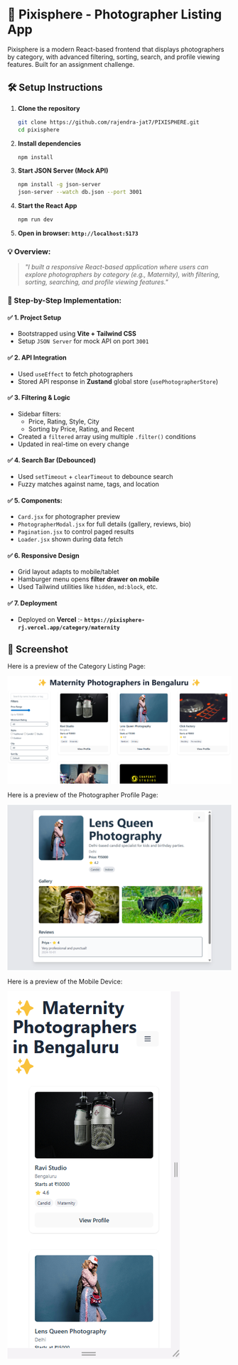 # 📸 Pixisphere - Photographer Listing App

Pixisphere is a modern React-based frontend that displays photographers by category, with advanced filtering, sorting, search, and profile viewing features. Built for an assignment challenge.

## 🛠️ Setup Instructions

1. **Clone the repository**

   ```bash
   git clone https://github.com/rajendra-jat7/PIXISPHERE.git
   cd pixisphere

   ```

2. **Install dependencies**

   ```bash
   npm install

   ```

3. **Start JSON Server (Mock API)**

   ```bash
   npm install -g json-server
   json-server --watch db.json --port 3001

   ```

4. **Start the React App**

   ```bash
   npm run dev

   ```

5. **Open in browser: `http://localhost:5173`**

### 💡 Overview:

> _"I built a responsive React-based application where users can explore photographers by category (e.g., Maternity), with filtering, sorting, searching, and profile viewing features."_

### 👣 Step-by-Step Implementation:

#### ✅ 1. Project Setup

- Bootstrapped using **Vite + Tailwind CSS**
- Setup `JSON Server` for mock API on port `3001`

#### ✅ 2. API Integration

- Used `useEffect` to fetch photographers
- Stored API response in **Zustand** global store (`usePhotographerStore`)

#### ✅ 3. Filtering & Logic

- Sidebar filters:
  - Price, Rating, Style, City
  - Sorting by Price, Rating, and Recent
- Created a `filtered` array using multiple `.filter()` conditions
- Updated in real-time on every change

#### ✅ 4. Search Bar (Debounced)

- Used `setTimeout` + `clearTimeout` to debounce search
- Fuzzy matches against name, tags, and location

#### ✅ 5. Components:

- `Card.jsx` for photographer preview
- `PhotographerModal.jsx` for full details (gallery, reviews, bio)
- `Pagination.jsx` to control paged results
- `Loader.jsx` shown during data fetch

#### ✅ 6. Responsive Design

- Grid layout adapts to mobile/tablet
- Hamburger menu opens **filter drawer on mobile**
- Used Tailwind utilities like `hidden`, `md:block`, etc.

#### ✅ 7. Deployment

- Deployed on **Vercel** :- **`https://pixisphere-rj.vercel.app/category/maternity`**

## 📸 Screenshot

Here is a preview of the Category Listing Page:

![Demo](/public/screenshots/1.png)

Here is a preview of the Photographer Profile Page:

![Demo](/public/screenshots/2.png)

Here is a preview of the Mobile Device:

![Demo](/public/screenshots/3.png)
